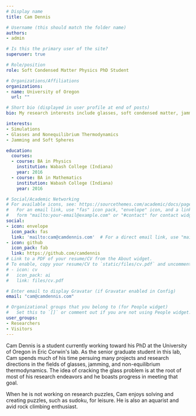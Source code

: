 ```yaml
---
# Display name
title: Cam Dennis

# Username (this should match the folder name)
authors:
- admin

# Is this the primary user of the site?
superuser: true

# Role/position
role: Soft Condensed Matter Physics PhD Student

# Organizations/Affiliations
organizations:
- name: University of Oregon
  url: ""

# Short bio (displayed in user profile at end of posts)
bio: My research interests include glasses, soft condensed matter, jamming, simulations, and biophysics

interests:
- Simulations
- Glasses and Nonequilibrium Thermodynamics
- Jamming and Soft Spheres

education:
  courses:
  - course: BA in Physics
    institution: Wabash College (Indiana)
    year: 2016
  - course: BA in Mathematics
    institution: Wabash College (Indiana)
    year: 2016

# Social/Academic Networking
# For available icons, see: https://sourcethemes.com/academic/docs/page-builder/#icons
#   For an email link, use "fas" icon pack, "envelope" icon, and a link in the
#   form "mailto:your-email@example.com" or "#contact" for contact widget.
social:
- icon: envelope
  icon_pack: fas
  link: 'mailto:cam@camdennis.com'  # For a direct email link, use "mailto:test@example.org".
- icon: github
  icon_pack: fab
  link: https://github.com/camdennis
# Link to a PDF of your resume/CV from the About widget.
# To enable, copy your resume/CV to `static/files/cv.pdf` and uncomment the lines below.
# - icon: cv
#   icon_pack: ai
#   link: files/cv.pdf

# Enter email to display Gravatar (if Gravatar enabled in Config)
email: "cam@camdennis.com"

# Organizational groups that you belong to (for People widget)
#   Set this to `[]` or comment out if you are not using People widget.
user_groups:
- Researchers
- Visitors
---
```


Cam Dennis is a student currently working toward his PhD at the University of Oregon in Eric Corwin's lab.
As the senior graduate student in this lab, Cam spends much of his time persuing many projects and research
directions in the fields of glasses, jamming, and non-equilibrium thermodynamics. The idea of cracking the
glass problem is at the root of most of his research endeavors and he boasts progress in meeting that goal.

When he is not working on research puzzles, Cam enjoys solving and creating puzzles, such as sudoku, for leisure.
He is also an aquarist and avid rock climbing enthusiast.
